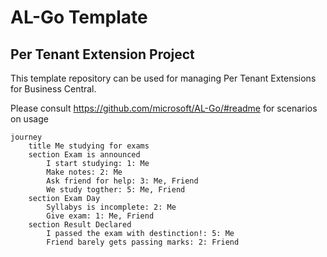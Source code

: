 # AL-Go Template
## Per Tenant Extension Project
This template repository can be used for managing Per Tenant Extensions for Business Central.

Please consult https://github.com/microsoft/AL-Go/#readme for scenarios on usage

```
journey
	title Me studying for exams
	section Exam is announced
		I start studying: 1: Me
		Make notes: 2: Me
		Ask friend for help: 3: Me, Friend
		We study togther: 5: Me, Friend
	section Exam Day
		Syllabys is incomplete: 2: Me
		Give exam: 1: Me, Friend
	section Result Declared
		I passed the exam with destinction!: 5: Me
		Friend barely gets passing marks: 2: Friend
```
